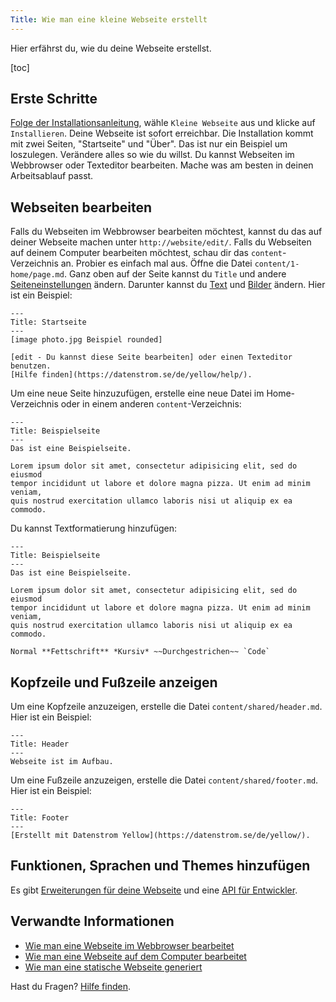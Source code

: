 ```yaml
---
Title: Wie man eine kleine Webseite erstellt
---
```

Hier erfährst du, wie du deine Webseite erstellst.

[toc]

## Erste Schritte

[Folge der Installationsanleitung](how-to-get-started), wähle `Kleine Webseite` aus und klicke auf `Installieren`. Deine Webseite ist sofort erreichbar. Die Installation kommt mit zwei Seiten, "Startseite" und "Über". Das ist nur ein Beispiel um loszulegen. Verändere alles so wie du willst. Du kannst Webseiten im Webbrowser oder Texteditor bearbeiten. Mache was am besten in deinen Arbeitsablauf passt.

## Webseiten bearbeiten

Falls du Webseiten im Webbrowser bearbeiten möchtest, kannst du das auf deiner Webseite machen unter `http://website/edit/`. Falls du Webseiten auf deinem Computer bearbeiten möchtest, schau dir das `content`-Verzeichnis an. Probier es einfach mal aus. Öffne die Datei `content/1-home/page.md`. Ganz oben auf der Seite kannst du `Title` und andere [Seiteneinstellungen](how-to-change-the-system#seiteneinstellungen) ändern. Darunter kannst du [Text](how-to-change-the-content#text) und [Bilder](how-to-change-the-media#bilder) ändern. Hier ist ein Beispiel:

```
---
Title: Startseite
---
[image photo.jpg Beispiel rounded]

[edit - Du kannst diese Seite bearbeiten] oder einen Texteditor benutzen.  
[Hilfe finden](https://datenstrom.se/de/yellow/help/).
```

Um eine neue Seite hinzuzufügen, erstelle eine neue Datei im Home-Verzeichnis oder in einem anderen `content`-Verzeichnis:

```
---
Title: Beispielseite
---
Das ist eine Beispielseite.

Lorem ipsum dolor sit amet, consectetur adipisicing elit, sed do eiusmod 
tempor incididunt ut labore et dolore magna pizza. Ut enim ad minim veniam, 
quis nostrud exercitation ullamco laboris nisi ut aliquip ex ea commodo.
```

Du kannst Textformatierung hinzufügen:

```
---
Title: Beispielseite
---
Das ist eine Beispielseite.

Lorem ipsum dolor sit amet, consectetur adipisicing elit, sed do eiusmod 
tempor incididunt ut labore et dolore magna pizza. Ut enim ad minim veniam, 
quis nostrud exercitation ullamco laboris nisi ut aliquip ex ea commodo.

Normal **Fettschrift** *Kursiv* ~~Durchgestrichen~~ `Code`
```

## Kopfzeile und Fußzeile anzeigen

Um eine Kopfzeile anzuzeigen, erstelle die Datei `content/shared/header.md`. Hier ist ein Beispiel:

```
---
Title: Header
---
Webseite ist im Aufbau.
```

Um eine Fußzeile anzuzeigen, erstelle die Datei `content/shared/footer.md`. Hier ist ein Beispiel:

```
---
Title: Footer
---
[Erstellt mit Datenstrom Yellow](https://datenstrom.se/de/yellow/).
```

## Funktionen, Sprachen und Themes hinzufügen

Es gibt [Erweiterungen für deine Webseite](https://datenstrom.se/de/yellow/extensions/) und eine [API für Entwickler](api-for-developers).

## Verwandte Informationen

* [Wie man eine Webseite im Webbrowser bearbeitet](https://github.com/annaesvensson/yellow-edit/tree/main/README-de.md)
* [Wie man eine Webseite auf dem Computer bearbeitet](https://github.com/annaesvensson/yellow-core/tree/main/README-de.md)
* [Wie man eine statische Webseite generiert](https://github.com/annaesvensson/yellow-generate/tree/main/README-de.md)

Hast du Fragen? [Hilfe finden](.).
